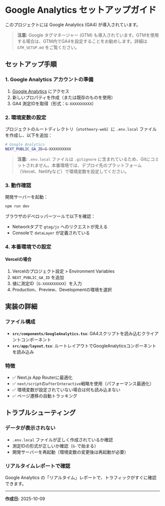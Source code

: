 # Google Analytics セットアップガイド

このプロジェクトには Google Analytics (GA4) が導入されています。

> **注意:** Google タグマネージャー (GTM) も導入されています。GTMを使用する場合は、GTM内でGA4を設定することをお勧めします。詳細は `GTM_SETUP.md` をご覧ください。

## セットアップ手順

### 1. Google Analytics アカウントの準備

1. [Google Analytics](https://analytics.google.com/) にアクセス
2. 新しいプロパティを作成（または既存のものを使用）
3. GA4 測定IDを取得（形式：`G-XXXXXXXXXX`）

### 2. 環境変数の設定

プロジェクトのルートディレクトリ（`ototheory-web`）に `.env.local` ファイルを作成し、以下を追加：

```bash
# Google Analytics
NEXT_PUBLIC_GA_ID=G-XXXXXXXXXX
```

> **注意:** `.env.local` ファイルは `.gitignore` に含まれているため、Gitにコミットされません。本番環境では、デプロイ先のプラットフォーム（Vercel、Netlifyなど）で環境変数を設定してください。

### 3. 動作確認

開発サーバーを起動：

```bash
npm run dev
```

ブラウザのデベロッパーツールで以下を確認：
- Networkタブで `gtag/js` へのリクエストが見える
- Consoleで `dataLayer` が定義されている

### 4. 本番環境での設定

#### Vercelの場合

1. Vercelのプロジェクト設定 > Environment Variables
2. `NEXT_PUBLIC_GA_ID` を追加
3. 値に測定ID（`G-XXXXXXXXXX`）を入力
4. Production、Preview、Developmentの環境を選択

## 実装の詳細

### ファイル構成

- **`src/components/GoogleAnalytics.tsx`**: GA4スクリプトを読み込むクライアントコンポーネント
- **`src/app/layout.tsx`**: ルートレイアウトでGoogleAnalyticsコンポーネントを読み込み

### 特徴

- ✅ Next.js App Routerに最適化
- ✅ `next/script`の`afterInteractive`戦略を使用（パフォーマンス最適化）
- ✅ 環境変数が設定されていない場合は何も読み込まない
- ✅ ページ遷移の自動トラッキング

## トラブルシューティング

### データが表示されない

- `.env.local` ファイルが正しく作成されているか確認
- 測定IDの形式が正しいか確認（`G-`で始まる）
- 開発サーバーを再起動（環境変数の変更後は再起動が必要）

### リアルタイムレポートで確認

Google Analytics の「リアルタイム」レポートで、トラフィックがすぐに確認できます。

---

**作成日:** 2025-10-09

